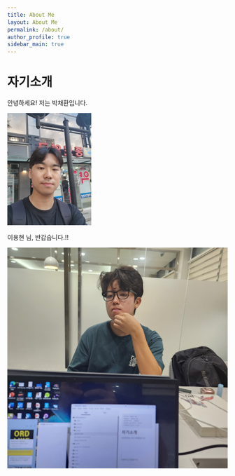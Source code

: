```yaml
---
title: About Me
layout: About Me
permalink: /about/
author_profile: true
sidebar_main: true
---
```


# 자기소개

안녕하세요! 저는 박채환입니다.

<img src="./../images/about/KakaoTalk_20230722_154718509_01.jpg" alt="KakaoTalk_20230722_154718509_01" style="zoom: 25%;" />





이용현 님, 반갑습니다.!!

![KakaoTalk_20230722_154754325](./../images/about/KakaoTalk_20230722_154754325.jpg)